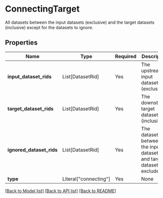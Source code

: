 # ConnectingTarget

All datasets between the input datasets (exclusive) and the
target datasets (inclusive) except for the datasets to ignore.


## Properties
| Name | Type | Required | Description |
| ------------ | ------------- | ------------- | ------------- |
**input_dataset_rids** | List[DatasetRid] | Yes | The upstream input datasets (exclusive). |
**target_dataset_rids** | List[DatasetRid] | Yes | The downstream target datasets (inclusive). |
**ignored_dataset_rids** | List[DatasetRid] | Yes | The datasets between the input datasets and target datasets to exclude. |
**type** | Literal["connecting"] | Yes | None |


[[Back to Model list]](../../../README.md#models-v2-link) [[Back to API list]](../../README.md#documentation-for-api-endpoints) [[Back to README]](../../README.md)
